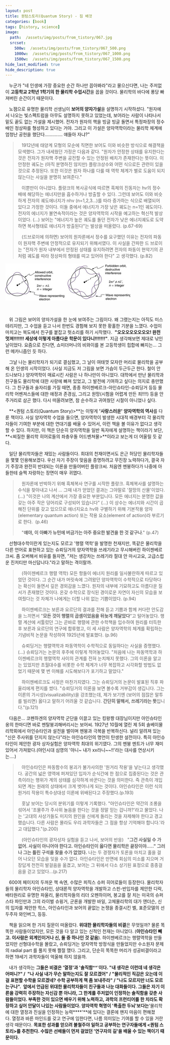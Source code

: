 ```yaml
---
layout: post
title: 퀀텀스토리(Quantum Story) - 짐 배것
categories: [book]
tags: [history, science]
image:
  path:  /assets/img/posts/from_tistory/067.jpg
  srcset:
    500w:  /assets/img/posts/from_tistory/067_500.png
    1000w:  /assets/img/posts/from_tistory/067_1000.png
    1500w:  /assets/img/posts/from_tistory/067_1500.png
hide_last_modified: true
hide_description: true
---
```



  


   누군가 "네 인생에 가장 중요한 순간 하나만 꼽아봐라"라고 물으신다면, 나는 주저없이 **고등학교 2학년 1학기의 한 물리학 수업시간**을 꼽을 것이다. 물리학의 바다에 퐁당 빠져버린 순간이기 때문이다.

  


   노잼으로 유명한 물리학 선생님이 **보어의 양자가설**을 설명하기 시작하셨다. "원자에서 나오는 빛스펙트럼을 아무도 설명하지 못하고 있었는데, 보어라는 사람이 나타나서 밑도 끝도 없는 가설을 제시했어. 전자가 원자의 핵을 빙글 빙글 돌면서 특정파장의 정수배인 정상파를 형성하고 있다는 거야. 그리고 이 가설은 양자역학이라는 물리학 체계에 엄청난 공헌을 했단다.............. 얘들아 자냐?" 

  


>   1912년에 태양계 모형의 모순에 직면한 보어도 이와 비슷한 방식으로 해결책을 모색했다. 그가 내세웠던 가정은 다음과 같다. "원자가 안정한 상태를 유지한다는 것은 전자가 원자핵 주변을 공전할 수 있는 안정된 배치가 존재한다는 뜻이다. 이 안정한 궤도는 (아직 분명하진 않지만) 플랑크상수와 어떤 식으로든 관련이 있을 것으로 추정된다. 또한 이것은 원자 하나를 다룰 때 역학 체계가 별로 도움이 되지 않는다는 사실을 분명히 보여준다."
>
>   이뿐만이 아니었다. 플랑크의 복사공식에 따르면 흑체의 진동자는 hv의 정수 배에 해당하는 에너지만을 흡수하거나 방출할 수 있다. 그런데 보어도 이와 비슷하게 전자의 궤도에너지가 nhv (n=1,2,3...)를 따라 증가하는 식으로 배열되어 있다고 가정한 것이다. 이들 중에서 에너지가 가장 낮은 궤도는 n=1인 궤도이다. 전자의 에너지가 불연속적이라는 것은 양자역학의 시작을 예고하는 혁신적 발상이었다. (...) 보어는 "에너지가 높은 궤도를 돌던 전자가 낮은 에너지궤도로 도약하면 복사형태로 에너지가 방출된다"는 발상을 떠올렸다. (p.67-69)
>
>   (드브로이에 의하면) 보어의 원자론에서 정수를 요구했던 이유는 전자의 파동이 원자핵 주변에 안정적으로 유지되기 위해서였다. 이 사실을 간파한 드 브로이는 "전자가 원자 내부에서 안정된 상태를 유지하려면 전자의 파동이 현악기의 끈처럼 궤도를 따라 정상파의 형태를 띠고 있어야 한다" 고 생각했다. (p.82)

  
![](/assets/img/posts/from_tistory/067_1.jpeg)

   

   위 그림은 보어의 양자가설을 한 눈에 보여주는 그림이다. 왜 그랬는지는 아직도 미스테리지만, 그 수업을 듣고 나서 한번도 경험해 보지 못한 황홀한 기분을 느꼈다. 수업이 마치고는 복도에서 친구를 붙잡고 헛소리를 하기 시작했다.  **"오오오오오오오오! 완전 멋져!!!!!!! 세상에 이렇게 아름다운 학문이 있다니!!!!!!!"**. 지금 생각해보면 제대로 낚인 날이었다. 요즘으로 친다면, 쇼미더머니의 비와이를 본 고등학생이 힙합에 빠지는... 그런 메카니즘인 듯 하다. 

  


   그날 나는 물리학자가 되기로 결심했고, 그 날이 여태껏 모자란 머리로 물리학을 공부해 온 인생의 시작이었다. (사실 지금도 저 그림을 보면 가슴이 두근두근 한다. 철이 안 드나보다.) 양자역학이 매료시킨 사람은 나 하나만이 아니었다. 대학에서 만난 물리학과 친구들도 물리학에 대한 사랑에 빠져 있었고, 그 발전에 기여하고 싶다는 의지로 충만했다. 그 친구들과 술자리를 가질 때면, 종종 하이젠베르크-아인슈타인-슈뢰딩거 등등 물리학 어벤져스들에 대한 애정과 존경심, 그리고 원망(시험을 어렵게 만든 죄!!!!) 등을 안주거리로 삼곤 했다. 다시 떠올려보면, 참 순수하고 귀여웠던 시절이 아니었나 싶다.

  


  


   **<퀀텀 스토리(Quantum Story)\>**는 이렇게 **'사랑스러운' 양자역학의 역사**를 다룬 책이다. 사실 양자역학 수업을 들으면, 양자역학이 발생한 시대적 배경부터 각 물리학자들이 기여한 부분에 대한 연대기를 배울 수 있어서, 이런 책을 볼 이유가 없다고 생각할 수 있다. 하지만, 이 책은 단순히 양자역학을 일반 독자에게 설명하는 책이라기 보단, **<찌질한 물리학 히어로들의 좌충우돌 어드벤쳐물\>**이라고 보는게 더 어울릴 듯 같다. 

  


   일단 물리학자들은 재밌는 사람들이다. 희대의 천재이면서도 은근 허당인 물리학자들을 몇몇 인용해보겠다. 우선 자기 주장이 맞음을 증명하려고 무진장 노력하다가, 결국 자기 주장과 완전히 반대되는 이론을 만들어버린 플랑크씨. 처음엔 멘붕하다가 나중에 아들한테 슬쩍 자랑하는 장면이 매우 귀엽다.

  


>   원자론에 반박하기 위해 흑체복사 연구를 시작한 플랑크. 흑체복사를 설명하는 수식을 찾아내고 나서 ... 그때 내가 얻었던 결과는 그야말로 '절망의 산물'이었다. (...) "이것은 나의 계산에서 가장 중요한 부분입니다. 모든 에너지는 분명한 값을 갖는 아주 작은 덩어리로 구성되어 있습니다" (...) 이 상수는 에너지와 시간이 곱해진 단위를 갖고 있으므로 에너지요소 hv와 구별하기 위해 기본작용 양자(elementary quantum action) 또는 작용 요소(element of action)라 부르기로 한다.  (p.46)
>
>   "**얘야, 이 아빠가 뉴턴에 버금가는 아주 중요한 발견을 한 것 같구나**." (p.47)

  


   선형대수학이란게 있는지도 모르고 '행렬 역학'을 발명한 천재지만, 똑같은 물리학을 다른 언어로 표현하고 있는 슈뢰딩거의 양자역학을 쓰레기라고 무시해버린 하이젠베르크씨. 좀 오버해서 비유를 들자면, "저는 생강차는 쓰레기라 절대 안 마시고요, 고급스럽운 진저티만 마신답니다."라고 말하는 격이랄까. 

  


>   (하이젠베르크 행렬 역학) 모든 항들이 에너지 원리를 일사불란하게 따르고 있었던 것이다. 그 순간 내가 머릿속에 그려왔던 양자역학이 수학적으로 타당하다는 확신이 들면서 깊은 경외감을 느꼈다. 원자의 내부에 기묘하고도 아름다운 질서가 존재했던 것이다. 온갖 수학으로 장식된 경이로운 자연이 자신의 모습을 보여줬다는 것 자체가 나에게는 더할 나위 없는 기쁨이었다. (p.94)
>
>   하이젠베르크는 보른과 요르단의 결과를 전해 듣고 기쁨과 함께 커다란 안도감을 느끼면서 "**모든 것이 행렬의 곱셈이었음을 뒤늦게 깨달았다**"고 털어놓았다. 행렬 계산에 서툴렀던 그는 곧바로 행렬에 관한 수학책을 입수하여 원리를 터득한 후 보른과 요르단의 연구에 합류했고, 이 세 사람은 양자역학의 체계를 확립하는 기념비적 논문을 작성하여 1925년에 발표했다. (p.96)
>
>   슈뢰딩거는 행렬역학과 파동역학이 수학적으로 동일하다는 사실을 증명했다. (...) 슈뢰딩거는 논문의 후주에 이렇게 적어놓았다. "처음에 나는 파동역학과 하이젠베르크의 행렬역학 사이의 관계를 전혀 눈치채지 못했다. 그의 이론을 알고는 있었지만 초월대수를 비롯한 수학 체계가 너무 복잡하고 시각화할 방법도 없었기 때문에 몇 번 이해를 시도해보다가 포기하고 말았다."
>
>   하이젠베르크도 사정은 마찬가지였다. 그는 슈뢰딩거의 논문이 발표된 직후 파울리에게 편지를 썼다. "슈뢰딩거의 이론을 보면 볼수록 거부감이 생깁니다. 그는 이론의 가시성(visualizability)을 강조했는데, 제가 보기엔 (보어의 점잖은 말투를 빌리면) 옳다고 말하기 어려울 것 같습니다. **간단히 말해서, 쓰레기라는 뜻**입니다."(p.121)

  
   다음은... 코펜하겐의 양자역학 군단을 이끌고 있는 킹왕짱 대장님이지만 아인슈타인옹의 한마디면 바로 멘탈붕괴해버리시는 보어씨. 1927년 10월에 열린 제 5회 솔베이물리학회에서 아인슈타인과 설전을 벌이며 멘붕과 극복을 반복하신다. 널리 알려져 있는 "신은 주사위를 던지지 않는다"라는 아인슈타인의 명언이 탄생한 설전이다. 특히 아인슈타인이 제안한 광자 상자실험은 양자역학 최대의 위기였다. 그의 멘붕 멘트가 너무 재미있어서 가져왔다.(야인시대 심영의 '아니~ 내가 xx라니~~!!'라는 대사를 연상시키는....) 

>   아인슈타인은 파동함수의 붕괴가 불가사의한 '원거리 작용'을 낳는다고 생각했다. 공간의 넓은 영역에 퍼져있던 입자가 순식간에 한 점으로 집중된다는 것은 관측이라는 행위가 계의 상태를 심각하게 바꾼다는 것을 의미한다. 즉 관측이 개입되면 계는 원래의 상태에서 크게 벗어나게 되는 것이다. 아인슈타인은 이런 식의 원거리 작용이 특수상대성 이론에 위배된다고 주장했다.(p.193)
>
>   훗날 보어는 당시의 분위기를 이렇게 기록했다. "아인슈타인은 약간의 조롱을 섞어서 '조물주가 주사위 놀음을 한다는 것을 정말 믿는 겁니까?'라고 물었다. 나는 '고대의 사상가들도 미지의 원인을 신에게 돌리는 것을 자제해야 한다고 경고했습니다. 다른 사람은 몰라도 우리 과학자들은 그 점을 항상 기억해야 합니다.'라고 대답했다."(p.200)
>
>   (아인슈타인의 광자상자 실험을 듣고 나서, 보어의 반응)   "**그건 사실일 수 가 없어. 사실이 아니어야 한다고. 아인슈타인이 옳다면 물리학은 끝장이야....." 그러나 그는 틀린 구석을 찾을 수가 없었다.** 나는 두 경쟁자가 토론을 마치고 홀을 걸어 나오던 모습을 잊을 수가 없다. 아인슈타인은 만면에 회심의 미소를 지으며 거장답게 천천히 발걸음을 옮겼고, 보어는 그 뒤에서 다소 상기된 표정으로 종종걸음을 걷고 있었다...(p.217)

  


  


   600여 페이지의 두꺼운 책 속엔, 수많은 피직스 슈퍼 히어로들이 등장한다. 물리학자들의 물리학자 아인슈타인, 상대론적 양자역학을 개발하고 스핀-반입자를 제안한 디락, 배타원리로 유명한 파울리, 물리학자들의 리더 오펜하이머, 봉고를 잘 치는 미국의 슈퍼스타 파인만과 그의 라이벌 슈윙거, 군론을 개발한 바일, 고체물리학의 대가 앤더슨, 신의 입자를 제안한 힉스, 아인슈타인과 보어의 끝없는 논쟁을 종결시킨 벨, 표준모델의 선두주자 와인버그, 등등.

  


   책을 읽으며 한 가지 질문이 떠올랐다. **위대한 물리학자들의 비결**은 무엇일까? 물론 똑똑한 사람들이었지만, 모든 것을 다 알고 있는 신적인 천재는 아니었다. (**아인슈타인 빼고. 이사람은 외계인이거나 신, 둘 중 하나인 것 같음**). 하이젠베르크는 행렬역학을 만들었지만 선형대수학을 몰랐고, 슈뢰딩거는 양자역학 방정식을 만들었지만 수소원자 문제의 radial part 를 풀지 못해 쩔절 맸다. 그리고, 단순히 똑똑한 머리가 성공비결이라고 하면 19세기 과학자들이 억울해 하지 않을까.

  


   내가 생각하는 **그들은 비결은 '열정'과 '솔직함****'**이다. "내 생각은 이런데 네 생각은 어떠니?" /  "나 사실 내가 무슨 말하는지도 잘 모르겠어" / "물리적인 직감은 오는데 이걸 표현할 수학을 모르겠네? 수학 공부하게 책 좀 보내주라" / "나도 모르지만 너도 모르는구나".  앞에서 언급된 위대한 물리학자들이 친구들과 나눈 대화들이다. 그들은 자기 이론을 강력히 주장하는 자신감 뿐 아니라, 그 한계를 주저없이 인정하는 솔직함을 갖춘 사람들이었다. 부족한 것이 있으면 배우기 위해 노력하고, 과학의 프런티어를 한 치라도 확장하고 싶어 안달이 나있는 사람들이었다. 양자역학 혁명이 **'특출한 두뇌'보다는****'물리학에 대한 열정과 진실을 인정하는 능력****'**에 있다는 결론에 왠지 마음이 편해졌다. 열정과 바른 마인드를 갖고 연구에 임한다면, 나름 의미있는 기여를 할 수 있을 거란 생각 때문이다. **목표한 성과를 얻으려 불철주야 일하고 공부하는 연구자들에게 <퀀텀 스토리\>를 추천한다. 수많은 선배들이 먼저 걸었던 '연구자의 길'을 배울 수 있는 책이기 때문이다.**

